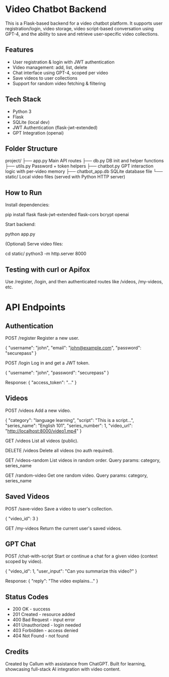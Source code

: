 # Video Chatbot Backend

This is a Flask-based backend for a video chatbot platform. It supports user registration/login, video storage, video script-based conversation using GPT-4, and the ability to save and retrieve user-specific video collections.

## Features

* User registration & login with JWT authentication
* Video management: add, list, delete
* Chat interface using GPT-4, scoped per video
* Save videos to user collections
* Support for random video fetching & filtering

## Tech Stack

* Python 3
* Flask
* SQLite (local dev)
* JWT Authentication (flask-jwt-extended)
* GPT Integration (openai)

## Folder Structure

project/
├── app.py                Main API routes
├── db.py                 DB init and helper functions
├── utils.py              Password + token helpers
├── chatbot.py            GPT interaction logic with per-video memory
├── chatbot\_app.db        SQLite database file
└── static/               Local video files (served with Python HTTP server)

## How to Run

Install dependencies:

pip install flask flask-jwt-extended flask-cors bcrypt openai

Start backend:

python app.py

(Optional) Serve video files:

cd static/
python3 -m http.server 8000

## Testing with curl or Apifox

Use /register, /login, and then authenticated routes like /videos, /my-videos, etc.

# API Endpoints

## Authentication

POST /register
Register a new user.

{
"username": "john",
"email": "[john@example.com](mailto:john@example.com)",
"password": "securepass"
}

POST /login
Log in and get a JWT token.

{
"username": "john",
"password": "securepass"
}

Response:
{
"access\_token": "..."
}

## Videos

POST /videos
Add a new video.

{
"category": "language learning",
"script": "This is a script...",
"series\_name": "English 101",
"series\_number": 1,
"video\_url": "[http://localhost:8000/video1.mp4](http://localhost:8000/video1.mp4)"
}

GET /videos
List all videos (public).

DELETE /videos
Delete all videos (no auth required).

GET /videos-random
List videos in random order.
Query params: category, series\_name

GET /random-video
Get one random video.
Query params: category, series\_name

## Saved Videos

POST /save-video
Save a video to user's collection.

{
"video\_id": 3
}

GET /my-videos
Return the current user's saved videos.

## GPT Chat

POST /chat-with-script
Start or continue a chat for a given video (context scoped by video).

{
"video\_id": 1,
"user\_input": "Can you summarize this video?"
}

Response:
{
"reply": "The video explains..."
}

## Status Codes

* 200 OK - success
* 201 Created - resource added
* 400 Bad Request - input error
* 401 Unauthorized - login needed
* 403 Forbidden - access denied
* 404 Not Found - not found

## Credits

Created by Callum with assistance from ChatGPT. Built for learning, showcasing full-stack AI integration with video content.
